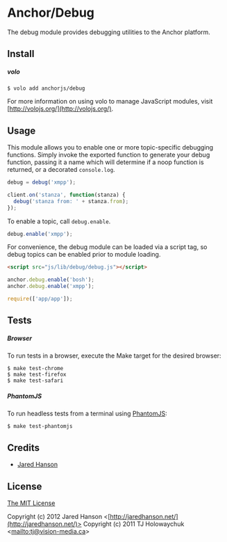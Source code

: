 # Anchor/Debug

The debug module provides debugging utilities to the Anchor platform.

## Install

##### volo

    $ volo add anchorjs/debug

For more information on using volo to manage JavaScript modules, visit [http://volojs.org/](http://volojs.org/).

## Usage

This module allows you to enable one or more topic-specific debugging functions.
Simply invoke the exported function to generate your debug function, passing it
a name which will determine if a noop function is returned, or a decorated
`console.log`.

```javascript
debug = debug('xmpp');

client.on('stanza', function(stanza) {
  debug('stanza from: ' + stanza.from);
});
```

To enable a topic, call `debug.enable`.

```javascript
debug.enable('xmpp');
```

For convenience, the debug module can be loaded via a script tag, so debug
topics can be enabled prior to module loading.

```html
<script src="js/lib/debug/debug.js"></script>
```

```javascript
anchor.debug.enable('bosh');
anchor.debug.enable('xmpp');

require(['app/app']);
```

## Tests

##### Browser

To run tests in a browser, execute the Make target for the desired browser:

    $ make test-chrome
    $ make test-firefox
    $ make test-safari

##### PhantomJS

To run headless tests from a terminal using [PhantomJS](http://phantomjs.org/):

    $ make test-phantomjs

## Credits

  - [Jared Hanson](http://github.com/jaredhanson)

## License

[The MIT License](http://opensource.org/licenses/MIT)

Copyright (c) 2012 Jared Hanson <[http://jaredhanson.net/](http://jaredhanson.net/)>
Copyright (c) 2011 TJ Holowaychuk <[mailto:tj@vision-media.ca](tj@vision-media.ca)>
